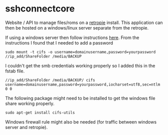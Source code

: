 # sshconnectcore

Website / API to manage files/roms on a [retropie](https://retropie.org.uk/) install.
This application can then be hosted on a windows/linux server separate from the retropie.

If using a windows server then follow instructions [here](https://askubuntu.com/questions/677773/transfer-file-to-windows-server-from-ubuntu-using-rsync).
From the instructions I found that I needed to add a password

    sudo mount -t cifs -o username=domainusername,password=yourpassword //ip_add/ShareFolder /media/BACKUP
    
I couldn't get the smb credentials working properly so I added this in the fstab file.

   	//ip_add/ShareFolder /media/BACKUP/ cifs username=domainusername,password=yourpassword,iocharset=utf8,sec=ntlm 0 0

The following package might need to be installed to get the windows file share working properly.

    sudo apt-get install cifs-utils
    
Windows firewall rule might also be needed (for traffic between windows server and retropie).
